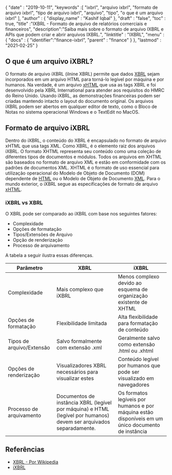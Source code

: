 {
  "date" : "2019-10-11",
  "keywords" :[ "ixbrl", "arquivo ixbrl", "formato de arquivo ixbrl", "tipo de arquivo ixbrl", "arquivo", "tipo", "o que é um arquivo ixbrl" ],
  "author" : {
    "display_name" : "Kashif Iqbal"
},
  "draft" : "false",
  "toc" : true,
  "title" :"IXBRL - Formato de arquivo de relatórios comerciais e financeiros",
  "description":"Saiba mais sobre o formato de arquivo IXBRL e APIs que podem criar e abrir arquivos IXBRL.",
  "linktitle" : "IXBRL",
  "menu" : {
    "docs" : {
      "identifier":"finance-ixbrl",
      "parent" : "finance"
}
},
  "lastmod" : "2021-02-25"
}

## O que é um arquivo iXBRL?

O formato de arquivo iXBRL (ilnine XBRL) permite que dados [XBRL](/pt/finance/xbrl/) sejam incorporados em um arquivo HTML para torná-lo legível por máquina e por humanos. Na verdade, é um arquivo [xHTML](/pt/web/xhtml/) que usa as tags XBRL e foi desenvolvido pela XBRL International para atender aos requisitos do HMRC do Reino Unido. Usando iXBRL, as demonstrações financeiras podem ser criadas mantendo intacto o layout do documento original. Os arquivos iXBRL podem ser abertos em qualquer editor de texto, como o Bloco de Notas no sistema operacional Windows e o TextEdit no MacOS.

## Formato de arquivo iXBRL

Dentro do iXBRL, o conteúdo do XBRL é encapsulado no formato de arquivo xHTML que usa tags XML. Como XBRL,<xbrl> é o elemento raiz dos arquivos iXBRL. O formato XHTML representa seu conteúdo como uma coleção de diferentes tipos de documentos e módulos. Todos os arquivos em XHTML são baseados no formato de arquivo XML e estão em conformidade com os padrões de documentos XML. XHTML é o formato de uso essencial para utilização operacional do Modelo de Objeto de Documento (DOM) dependente de [HTML](/pt/web/html/) ou o Modelo de Objeto de Documento [XML](/pt/web/xml/). Para o mundo exterior, o iXBRL segue as especificações de formato de arquivo [xHTML](/pt/web/xhtml/).

### iXBRL vs XBRL

O XBRL pode ser comparado ao iXBRL com base nos seguintes fatores:

* Complexidade
* Opções de formatação
* Tipos/Extensões de Arquivo
* Opção de renderização
* Processo de arquivamento

A tabela a seguir ilustra essas diferenças.

|Parâmetro|XBRL|iXBRL|
---|---|---|
|Complexidade|Mais complexo que iXBRL|Menos complexo devido ao esquema de organização existente de XHTML|
|Opções de formatação|Flexibilidade limitada|Alta flexibilidade para formatação de conteúdo|
|Tipos de arquivo/Extensão|Salvo formalmente com extensão .xml|Geralmente salvo como extensão .html ou .xhtml|
|Opções de renderização|Visualizadores XBRL necessários para visualizar estes|Conteúdo legível por humanos que pode ser visualizado em navegadores|
|Processo de arquivamento| Documentos de instância XBRL (legível por máquina) e HTML (legível por humanos) devem ser arquivados separadamente.|Os formatos legíveis por humanos e por máquina estão disponíveis em um único documento de instância|

## Referências

* [XBRL - Por Wikipedia](https://en.wikipedia.org/wiki/XBRL)
* [iXBRL](https://www.xbrl.org/the-standard/what/ixbrl/)

